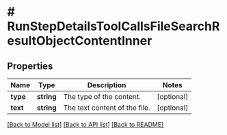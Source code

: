 # # RunStepDetailsToolCallsFileSearchResultObjectContentInner

## Properties

Name | Type | Description | Notes
------------ | ------------- | ------------- | -------------
**type** | **string** | The type of the content. | [optional]
**text** | **string** | The text content of the file. | [optional]

[[Back to Model list]](../../README.md#models) [[Back to API list]](../../README.md#endpoints) [[Back to README]](../../README.md)
